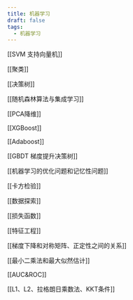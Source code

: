 ```yaml
---
title: 机器学习
draft: false
tags:
  - 机器学习
---
```



[[SVM 支持向量机]]

[[聚类]]

[[决策树]]

[[随机森林算法与集成学习]]

[[PCA降维]]

[[XGBoost]]

[[Adaboost]]

[[GBDT 梯度提升决策树]]

[[机器学习的优化问题和记忆性问题]]

[[卡方检验]]

[[数据探索]]

[[损失函数]]

[[特征工程]]

[[梯度下降和对称矩阵、正定性之间的关系]]

[[最小二乘法和最大似然估计]]

[[AUC&ROC]]

[[L1、L2、拉格朗日乘数法、KKT条件]]
